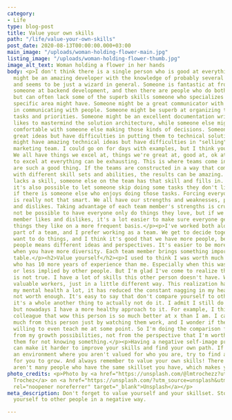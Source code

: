 ```yaml
---
category:
- Life
type: blog-post
title: Value your own skills
path: "/life/value-your-own-skills"
post_date: 2020-08-13T00:00:00.000+03:00
main_image: "/uploads/woman-holding-flower-main.jpg"
listing_image: "/uploads/woman-holding-flower-thumb.jpg"
image_alt_text: Woman holding a flower in her hands
body: <p>I don't think there is a single person who is good at everything. Someone
  might be an amazing developer with the knowledge of probably several coding languages
  and seems to be just a wizard in general. Someone is fantastic at frontend development,
  someone at backend development, and then there are people who do both quite comfortably
  but can often lack some of the superb skills someone who specializes in one more
  specific area might have. Someone might be a great communicator with no difficulties
  in communicating with people. Someone might be superb at organizing things, like
  tasks and priorities. Someone might be an excellent documentation writer. Someone
  likes to mastermind the solution architecture, while someone else might be more
  comfortable with someone else making those kinds of decisions. Someone might have
  great ideas but have difficulties in putting them to technical solutions. Someone
  might have amazing technical ideas but have difficulties in "selling" them to their
  marketing team. I could go on for days with examples, but I think you get the idea.
  We all have things we excel at, things we're great at, good at, ok at... etc.</p><p>Trying
  to excel at everything can be exhausting. This is where teams come in and why teams
  are such a good thing. If the teams are constructed in a way that comprises people
  with different skill sets and abilities, the results can be amazing. Where one person
  lacks a skill, someone else on the team has that skill and fills in. With teams,
  it's also possible to let someone skip doing some tasks they don't like, especially
  if there is someone else who enjoys doing those tasks. Forcing everyone to do everything
  is really not that smart. We all have our strengths and weaknesses, preferences,
  and dislikes. Taking advantage of each team member's strengths is crucial. It might
  not be possible to have everyone only do things they love, but if we know what each
  member likes and dislikes, it's a lot easier to make sure everyone gets to do the
  things they like on a more frequent basis.</p><p>I've worked both alone and as a
  part of a team, and I prefer working as a team. We get to decide together how we
  want to do things, and I think it's good that we have more people, because more
  people means different ideas and perspectives. It's easier to be more inclusive
  when you have more diversity. Each team member brings something important to the
  table.</p><h2>Value yourself</h2><p>I used to think I was worth much less than someone
  who has 10 more years of experience than me. Especially when this was also more
  or less implied by other people. But I'm glad I've come to realize that that simply
  is not true. I have a lot of skills this other person doesn't have. We both are
  valuable workers, just in a little different way. This realization has improved
  my mental health a lot, it has reduced the constant nagging in my head that I'm
  not worth enough. It's easy to say that don't compare yourself to other people,
  it's a whole another thing to actually not do it. I admit I still do it sometimes,
  but nowadays I have a more healthy approach to it. For example, I think about a
  colleague that wow this person is so much better at x than I am. I can learn so
  much from this person just by watching them work, and I wonder if they would be
  willing to even teach me at some point. So I'm doing the comparison from the perspective
  from my growth possibilities, not from the perspective that I'm worth less than
  them for not knowing something.</p><p>Having a negative self-image professionally
  can make it harder to improve your skills and find your own path. If you are in
  an environment where you aren't valued for who you are, try to find a safer place
  for you to grow. And always remember to value your own skills! There most likely
  aren't many people who have the same skillset you have, which makes you quite unique.</p>
photo_credits: <p>Photo by <a href="https://unsplash.com/@lmtrochezz?utm_source=unsplash&utm_medium=referral&utm_content=creditCopyText">Lina
  Trochez</a> on <a href="https://unsplash.com/?utm_source=unsplash&utm_medium=referral&utm_content=creditCopyText"
  rel="noopener noreferrer" target="_blank">Unsplash</a></p>
meta_description: Don't forget to value yourself and your skillset. Stop comparing
  yourself to other people in a negative way.

---
```

